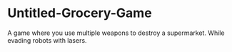 # Untitled-Grocery-Game
A game where you use multiple weapons to destroy a supermarket. While evading robots with lasers.

